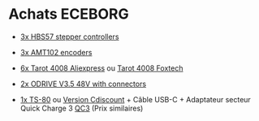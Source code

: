 # Achats ECEBORG

* [3x HBS57 stepper controllers](https://fr.aliexpress.com/item/HBS57-closed-loop-servo-motor-driver-hybrid-step-servo-driver-CNC-controller/32886086616.html?spm=a2g0w.10010108.1000016.1.6fba4ce0bKRUL1&isOrigTitle=true)

* [3x AMT102 encoders](https://eu.odriverobotics.com/shop/cui-amt-102)

* [6x Tarot 4008 Aliexpress](https://fr.aliexpress.com/item/Tarot-4008-4006-Martin-RC-Brushess-Motor-330kv-TL2955-TL2954-RC-Quadcopter-Motor-for-Quadcopter-Multicopter/32805599875.html) ou [Tarot 4008 Foxtech](https://www.foxtechfpv.com/4008-martin-brushless-motor-tl2955.html)

* [2x ODRIVE V3.5 48V with connectors](https://eu.odriverobotics.com/shop/odrive-v35)

* [1x TS-80](https://www.banggood.com/fr/MINI-TS80-Digital-OLED-USB-Type-C-Programable-Soldering-Iron-Station-Solder-Tool-Built-in-STM32-Chip-p-1330060.html?gmcCountry=FR&currency=EUR&createTmp=1&utm_source=googleshopping&utm_medium=cpc_bgs&utm_content=frank&utm_campaign=usc-ods-fr&gclid=CjwKCAiA4OvhBRAjEiwAU2FoJRrUju0b2vtL8ORrfJeduL1kREF5tEz-f-6VPcqyVSqDPU4Q0LIyDBoCljYQAvD_BwE&ID=554957&cur_warehouse=CN) ou [Version Cdiscount](https://www.cdiscount.com/bricolage/outillage/2018-oled-mini-ts80-puce-fer-a-souder-numerique-de/f-1660103-auc0659643502060.html?idOffre=315706069&ef_id=CjwKCAiA4OvhBRAjEiwAU2FoJaO8OcPssYR76gq6d_sGuyxrPV17x6xrOQU2yEnUwilxP0g46KVb3xoCdSAQAvD_BwE:G:s&cid=search_pla&cm_mmc=PLA!COR!BRI!MP!985045426!&gclid=CjwKCAiA4OvhBRAjEiwAU2FoJaO8OcPssYR76gq6d_sGuyxrPV17x6xrOQU2yEnUwilxP0g46KVb3xoCdSAQAvD_BwE) + Câble USB-C + Adaptateur secteur Quick Charge 3 [QC3](https://www.cdiscount.com/auto/pieces-auto/qc3-0-chargeur-de-chargeur-mural-usb-charge-rapid/f-13390-auc0702004143560.html#mpos=6|mp) (Prix similaires)